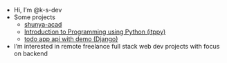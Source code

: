 - Hi, I’m @k-s-dev
- Some projects
  - [shunya-acad](https://shunya-acad.web.app/)
  - [Introduction to Programming using Python (itppy)](https://itppy-book.web.app/)
  - [todo app api with demo (Django)](https://ksdev.pythonanywhere.com/)
- I’m interested in remote freelance full stack web dev projects with focus on backend  
<!--- - I’m currently learning --->
  <!--- - web development (python, js, react) --->
  <!--- - dev ops: docker, kubernetes --->
<!--- - I’m looking to collaborate on --->
<!--- - 📫 How to reach me: kushagra.singh@gmail.com --->

<!---
k-s-dev/k-s-dev is a ✨ special ✨ repository because its `README.md` (this file) appears on your GitHub profile.
You can click the Preview link to take a look at your changes.
--->
